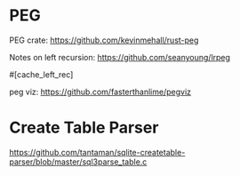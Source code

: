 # PEG

PEG crate:
https://github.com/kevinmehall/rust-peg

Notes on left recursion:
https://github.com/seanyoung/lrpeg

#[cache_left_rec]

peg viz:
https://github.com/fasterthanlime/pegviz

# Create Table Parser

https://github.com/tantaman/sqlite-createtable-parser/blob/master/sql3parse_table.c
